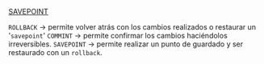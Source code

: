[SAVEPOINT](https://docs.oracle.com/en/database/oracle/oracle-database/21/sqlrf/SAVEPOINT.html)

`ROLLBACK` -> permite volver atrás con los cambios realizados o restaurar un '`savepoint`'
`COMMINT` -> permite confirmar los cambios haciéndolos irreversibles.
`SAVEPOINT` -> permite realizar un punto de guardado y ser restaurado con un `rollback`.
